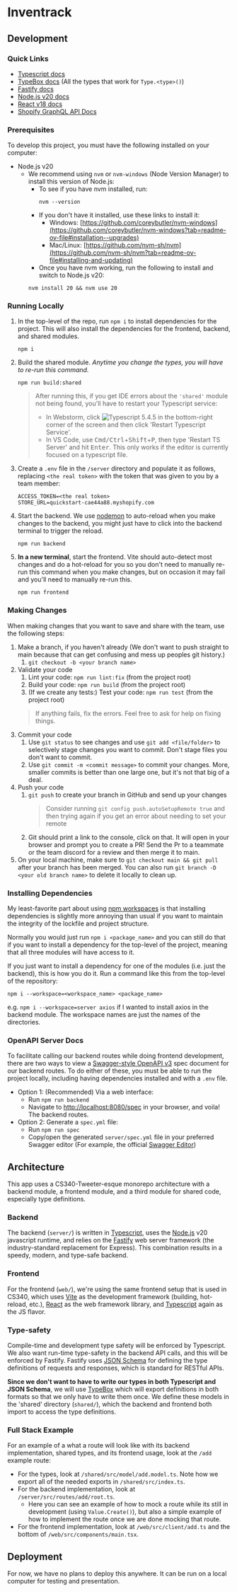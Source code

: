 # Inventrack

## Development

### Quick Links
- [Typescript docs](https://www.typescriptlang.org/docs/handbook/2/everyday-types.html)
- [TypeBox docs](https://github.com/sinclairzx81/typebox#types) (All the types that work for `Type.<type>()`)
- [Fastify docs](https://fastify.dev/docs/latest/Reference/)
- [Node.js v20 docs](https://nodejs.org/docs/latest-v20.x/api/index.html)
- [React v18 docs](https://react.dev/reference/react)
- [Shopify GraphQL API Docs](https://shopify.dev/docs/api/admin-graphql/2024-10/queries/product)

### Prerequisites
To develop this project, you must have the following installed on your computer:
- Node.js v20
  - We recommend using `nvm` or `nvm-windows` (Node Version Manager) to install this version of Node.js:
    - To see if you have nvm installed, run:
      ```shell
      nvm --version      
      ```
    - If you don't have it installed, use these links to install it:
      - Windows: [https://github.com/coreybutler/nvm-windows](https://github.com/coreybutler/nvm-windows?tab=readme-ov-file#installation--upgrades)
      - Mac/Linux: [https://github.com/nvm-sh/nvm](https://github.com/nvm-sh/nvm?tab=readme-ov-file#installing-and-updating)
    - Once you have nvm working, run the following to install and switch to Node.js v20:
    ```shell
    nvm install 20 && nvm use 20
    ```

### Running Locally
1. In the top-level of the repo, run `npm i` to install dependencies for the project. This will also install the
    dependencies for the frontend, backend, and shared modules.
    ```shell
    npm i
    ```
2. Build the shared module. *Anytime you change the types, you will have to re-run this command.*
    ```shell
    npm run build:shared
    ```
   > After running this, if you get IDE errors about the `'shared'` module not being found, you'll have to restart your Typescript service:
   > - In Webstorm, click ![Typescript 5.4.5](https://github.com/user-attachments/assets/153d729f-58c7-4e87-9e02-c617664f0161) in the bottom-right corner of the screen and then click 'Restart Typescript Service'.
   > - In VS Code, use <kbd>Cmd/Ctrl</kbd>+<kbd>Shift</kbd>+<kbd>P</kbd>, then type 'Restart TS Server' and hit <kbd>Enter</kbd>. This only works if the editor is currently focused on a typescript file.
3. Create a `.env` file in the `/server` directory and populate it as follows, replacing `<the real token>` with the
    token that was given to you by a team member:
    ```dotenv
    ACCESS_TOKEN=<the real token>
    STORE_URL=quickstart-cae44a88.myshopify.com
    ```
4. Start the backend. We use [nodemon](https://www.npmjs.com/package/nodemon) to auto-reload when you make changes to the backend, you might just have to
   click into the backend terminal to trigger the reload.
    ```shell
    npm run backend
    ```
5. **In a new terminal**, start the frontend. Vite should auto-detect most changes and do a hot-reload for you so you don't
    need to manually re-run this command when you make changes, but on occasion it may fail and you'll need to manually
    re-run this.
    ```shell
   npm run frontend 
   ```

### Making Changes
When making changes that you want to save and share with the team, use the following steps:
1. Make a branch, if you haven't already (We don't want to push straight to main because that can get confusing and mess up peoples git history.)
   1. `git checkout -b <your branch name>`
2. Validate your code
   1. Lint your code: `npm run lint:fix` (from the project root)
   2. Build your code: `npm run build` (from the project root)
   3. (If we create any tests:) Test your code: `npm run test` (from the project root)
   > If anything fails, fix the errors. Feel free to ask for help on fixing things.
3. Commit your code
   1. Use `git status` to see changes and use `git add <file/folder>` to selectively stage changes you want to commit.
      Don't stage files you don't want to commit.
   2. Use `git commit -m <commit message>` to commit your changes. More, smaller commits is better than one large one,
       but it's not that big of a deal.
4. Push your code
   1. `git push` to create your branch in GitHub and send up your changes
       > Consider running `git config push.autoSetupRemote true` and then trying again if you get an error about needing to set your remote
   2. Git should print a link to the console, click on that. It will open in your browser and prompt you to create a PR!
      Send the Pr to a teammate or the team discord for a review and then merge it to main.
5. On your local machine, make sure to `git checkout main && git pull` after your branch has been merged. You can also
   run `git branch -D <your old branch name>` to delete it locally to clean up.

### Installing Dependencies
My least-favorite part about using [npm workspaces](https://docs.npmjs.com/cli/v7/using-npm/workspaces) is that
installing dependencies is slightly more annoying than usual if you want to maintain the integrity of the lockfile
and project structure.

Normally you would just run `npm i <package_name>` and you can still do that if you want
to install a dependency for the top-level of the project, meaning that all three modules will have access to it.

If you just want to install a dependency for one of the modules (i.e. just the backend), this is how you do it. Run a
command like this from the top-level of the repository:
```shell
npm i --workspace=<workspace_name> <package_name>
```
e.g. `npm i --workspace=server axios` if I wanted to install axios in the backend module. The workspace names are just
the names of the directories.

### OpenAPI Server Docs
To facilitate calling our backend routes while doing frontend development, there are two ways to view a
[Swagger-style OpenAPI v3](https://swagger.io/specification/) spec document for our backend routes. To do either of
these, you must be able to run the project locally, including having dependencies installed and with a `.env` file.
- Option 1: (Recommended) Via a web interface:
    - Run `npm run backend`
    - Navigate to <http://localhost:8080/spec> in your browser, and voila! The backend routes.
- Option 2: Generate a `spec.yml` file:
    - Run `npm run spec`
    - Copy/open the generated `server/spec.yml` file in your preferred Swagger editor (For example, the official [Swagger Editor](https://editor.swagger.io/))

## Architecture
This app uses a CS340-Tweeter-esque monorepo architecture with a backend module, a frontend module,
and a third module for shared code, especially type definitions.

### Backend
The backend (`server/`) is written in [Typescript](https://www.typescriptlang.org/), uses the [Node.js](https://nodejs.org/en) v20
javascript runtime, and relies on the [Fastify](https://fastify.dev/) web server framework (the industry-standard replacement for Express).
This combination results in a speedy, modern, and type-safe backend.

### Frontend
For the frontend (`web/`), we're using the same frontend setup that is used in CS340, which uses [Vite](https://vitejs.dev) as
the development framework (building, hot-reload, etc.), [React](https://react.dev/) as the web framework library,
and [Typescript](https://www.typescriptlang.org/) again as the JS flavor.

### Type-safety
Compile-time and development type safety will be enforced by Typescript. We also want run-time type-safety in the backend
API calls, and this will be enforced by Fastify. Fastify uses [JSON Schema](https://json-schema.org/) for defining
the type definitions of requests and responses, which is standard for RESTful APIs.

**Since we don't want to have to write our types in both Typescript and JSON Schema**, we will use [TypeBox](https://github.com/sinclairzx81/typebox#readme)
which will export definitions in both formats so that we only have to write them once. We define these models in the 'shared'
directory (`shared/`), which the backend and frontend both import to access the type definitions.

### Full Stack Example
For an example of a what a route will look like with its backend implementation, shared types, and its frontend usage,
look at the `/add` example route:
- For the types, look at `/shared/src/model/add.model.ts`. Note how we export all of the needed exports in `/shared/src/index.ts`.
- For the backend implementation, look at `/server/src/routes/add/root.ts`.
  - Here you can see an example of how to mock a route while its still in development (using `Value.Create()`), but also
    a simple example of how to implement the route once we are done mocking that route.
- For the frontend implementation, look at `/web/src/client/add.ts` and the bottom of `/web/src/components/main.tsx`.

## Deployment
For now, we have no plans to deploy this anywhere. It can be run on a local computer for testing and presentation.
